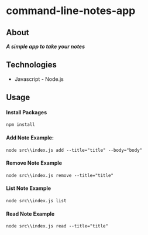# command-line-notes-app

## About
***A simple app to take your notes***

## Technologies
* Javascript - Node.js

## Usage
#### Install Packages
    npm install

#### Add Note Example:
    node src\\index.js add --title="title" --body="body"

#### Remove Note Example
    node src\\index.js remove --title="title"

#### List Note Example
    node src\\index.js list

#### Read Note Example
    node src\\index.js read --title="title"
